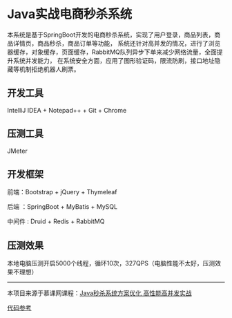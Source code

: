 # Java实战电商秒杀系统

本系统是基于SpringBoot开发的电商秒杀系统，实现了用户登录，商品列表，商品详情页，商品秒杀，商品订单等功能，
系统还针对高并发的情况，进行了浏览器缓存，对象缓存，页面缓存，RabbitMQ队列异步下单来减少网络流量，全面提升系统并发能力，
在系统安全方面，应用了图形验证码，限流防刷，接口地址隐藏等机制拒绝机器人刷票。

## 开发工具

IntelliJ IDEA  + Notepad++ + Git + Chrome

## 压测工具

JMeter

## 开发框架

前端：Bootstrap + jQuery + Thymeleaf

后端 ：SpringBoot + MyBatis + MySQL

中间件 : Druid + Redis + RabbitMQ 

## 压测效果

本地电脑压测开启5000个线程，循环10次，327QPS（电脑性能不太好，压测效果不理想）

---

本项目来源于慕课网课程：[Java秒杀系统方案优化 高性能高并发实战](https://coding.imooc.com/class/168.html)

[代码参考](https://github.com/zaiyunduan123/springboot-seckill)
